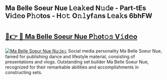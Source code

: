 ## Ma Belle Soeur Nue L𝚎a𝚔ed N𝚞𝚍e - Part-tEs Vi𝚍𝚎o P𝚑𝚘tos - H𝚘𝚝 O𝚗𝚕yf𝚊ns L𝚎a𝚔s 6bhFW

# <h2><a href="http://kf09vm.oniu.top/?m=Ma+Belle+Soeur+Nue">🔗👉 🔴 Ma Belle Soeur Nue P𝚑ot𝚘𝚜 V𝚒d𝚎o</a></h2>

[![Ma Belle Soeur Nue Nu𝚍e𝚜](https://i.imgur.com/0qMVB7G.gif)](http://kf09vm.oniu.top/?m=Ma+Belle+Soeur+Nue)
Social media personality Ma Belle Soeur Nue, famed for publishing dance and lifestyle material, consisting of presentations and vlogs. Outstanding set builder Ma Belle Soeur Nue, recognized for their remarkable abilities and accomplishments in constructing sets.  
